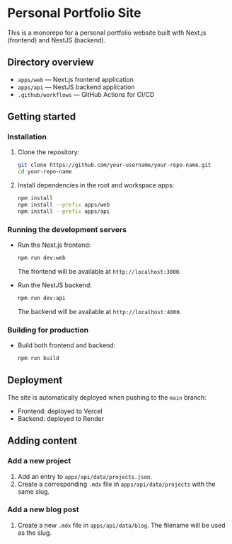 # Personal Portfolio Site

This is a monorepo for a personal portfolio website built with Next.js (frontend) and NestJS (backend).

## Directory overview

- `apps/web` — Next.js frontend application
- `apps/api` — NestJS backend application
- `.github/workflows` — GitHub Actions for CI/CD

## Getting started

### Installation

1. Clone the repository:
   ```bash
   git clone https://github.com/your-username/your-repo-name.git
   cd your-repo-name
   ```
2. Install dependencies in the root and workspace apps:
   ```bash
   npm install
   npm install --prefix apps/web
   npm install --prefix apps/api
   ```

### Running the development servers

- Run the Next.js frontend:

  ```bash
  npm run dev:web
  ```

  The frontend will be available at `http://localhost:3000`.

- Run the NestJS backend:

  ```bash
  npm run dev:api
  ```

  The backend will be available at `http://localhost:4000`.

### Building for production

- Build both frontend and backend:
  ```bash
  npm run build
  ```

## Deployment

The site is automatically deployed when pushing to the `main` branch:

- Frontend: deployed to Vercel
- Backend: deployed to Render

## Adding content

### Add a new project

1. Add an entry to `apps/api/data/projects.json`.
2. Create a corresponding `.mdx` file in `apps/api/data/projects` with the same slug.

### Add a new blog post

1. Create a new `.mdx` file in `apps/api/data/blog`. The filename will be used as the slug.
